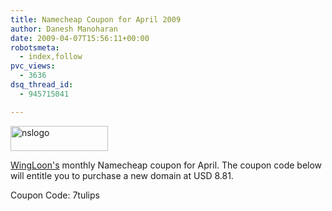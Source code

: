 ```yaml
---
title: Namecheap Coupon for April 2009
author: Danesh Manoharan
date: 2009-04-07T15:56:11+00:00
robotsmeta:
  - index,follow
pvc_views:
  - 3636
dsq_thread_id:
  - 945715041

---
```

[<img loading="lazy" class="alignnone size-full wp-image-1359" title="nslogo" src="/wp-content/uploads/2009/04/nslogo.gif" alt="nslogo" width="156" height="40" />][1]

[WingLoon's][1] monthly Namecheap coupon for April. The coupon code below will entitle you to purchase a new domain at USD 8.81.

Coupon Code: 7tulips

 [1]: http://wingloon.com/2009/04/02/namecheap-coupon-for-april-2009/